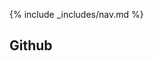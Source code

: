 {% include _includes/nav.md %}

## Github

<!-- ## CI (Github Actions)
### Building
We use Github Actions to build all our assets then copy the files over to the server once they have been built.

### SSH
In order for a Github action to SSH into a given server, you will need to create a new SSH key. 
1. SSH into the server and generate the new SSH key using `ssh-keygen -m PEM -t rsa -b 4096`.
2. Name the file action_rsa
3. Don't generate a passphrase
4. Copy the Public SSH key using `cat ~/.ssh/actions_rsa.pub`
5. Add a new SSH key to the server you are targeting in Forge. For example [PAPER-TIGER-STAGING](https://forge.laravel.com/servers/209262#/keys)
6. Next, copy the private SSH key `cat ~/.ssh/actions_rsa`
7. In the repo for the project, go to Settings>Secrets (https://github.com/PaperTiger/[REPO]/settings/secrets) -->